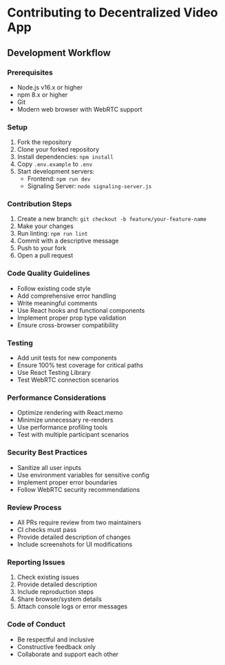 # Contributing to Decentralized Video App

## Development Workflow

### Prerequisites
- Node.js v16.x or higher
- npm 8.x or higher
- Git
- Modern web browser with WebRTC support

### Setup
1. Fork the repository
2. Clone your forked repository
3. Install dependencies: `npm install`
4. Copy `.env.example` to `.env`
5. Start development servers:
   - Frontend: `npm run dev`
   - Signaling Server: `node signaling-server.js`

### Contribution Steps
1. Create a new branch: `git checkout -b feature/your-feature-name`
2. Make your changes
3. Run linting: `npm run lint`
4. Commit with a descriptive message
5. Push to your fork
6. Open a pull request

### Code Quality Guidelines
- Follow existing code style
- Add comprehensive error handling
- Write meaningful comments
- Use React hooks and functional components
- Implement proper prop type validation
- Ensure cross-browser compatibility

### Testing
- Add unit tests for new components
- Ensure 100% test coverage for critical paths
- Use React Testing Library
- Test WebRTC connection scenarios

### Performance Considerations
- Optimize rendering with React.memo
- Minimize unnecessary re-renders
- Use performance profiling tools
- Test with multiple participant scenarios

### Security Best Practices
- Sanitize all user inputs
- Use environment variables for sensitive config
- Implement proper error boundaries
- Follow WebRTC security recommendations

### Review Process
- All PRs require review from two maintainers
- CI checks must pass
- Provide detailed description of changes
- Include screenshots for UI modifications

### Reporting Issues
1. Check existing issues
2. Provide detailed description
3. Include reproduction steps
4. Share browser/system details
5. Attach console logs or error messages

### Code of Conduct
- Be respectful and inclusive
- Constructive feedback only
- Collaborate and support each other